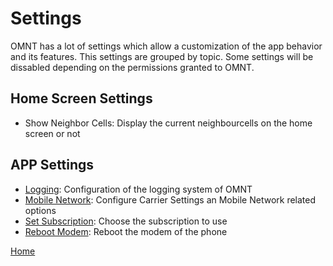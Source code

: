 # Settings
OMNT has a lot of settings which allow a customization of the app behavior and its features. This settings are grouped by topic. Some settings will be dissabled depending on the permissions granted to OMNT.

## Home Screen Settings
* Show Neighbor Cells: Display the current neighbourcells on the home screen or not

## APP Settings
* [Logging](logging.md): Configuration of the logging system of OMNT
* [Mobile Network](mobile_network.md): Configure Carrier Settings an Mobile Network related options
* [Set Subscription](set_subscrption.md): Choose the subscription to use
* [Reboot Modem](reboot_modem.md): Reboot the modem of the phone

[Home](OpenMobileNetworkToolkit.md)